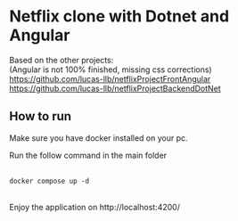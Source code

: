 # Netflix clone with Dotnet and Angular

Based on the other projects:<br>
(Angular is not 100% finished, missing css corrections)<br>
https://github.com/lucas-llb/netflixProjectFrontAngular<br>
https://github.com/lucas-llb/netflixProjectBackendDotNet<br>

## How to run
<p> Make sure you have docker installed on your pc. </p>
<p>Run the follow command in the main folder</p>
<br>
<code>docker compose up -d</code>
<br>
<br>
<p>Enjoy the application on http://localhost:4200/</p>
